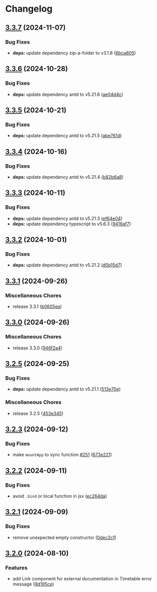 # Changelog

## [3.3.7](https://github.com/thangved/ctu-extension/compare/v3.3.6...v3.3.7) (2024-11-07)


### Bug Fixes

* **deps:** update dependency zip-a-folder to v3.1.8 ([6bca805](https://github.com/thangved/ctu-extension/commit/6bca80594ca2d6797d9c57f8e7853648d8726253))

## [3.3.6](https://github.com/thangved/ctu-extension/compare/v3.3.5...v3.3.6) (2024-10-28)

### Bug Fixes

-   **deps:** update dependency antd to v5.21.6 ([ae04d4c](https://github.com/thangved/ctu-extension/commit/ae04d4ce3ebf29c228896cafcaf4860a744afdfd))

## [3.3.5](https://github.com/thangved/ctu-extension/compare/v3.3.4...v3.3.5) (2024-10-21)

### Bug Fixes

-   **deps:** update dependency antd to v5.21.5 ([abe761d](https://github.com/thangved/ctu-extension/commit/abe761dfcf770b572365cc3ea0b7fcaf795bd4f3))

## [3.3.4](https://github.com/thangved/ctu-extension/compare/v3.3.3...v3.3.4) (2024-10-16)

### Bug Fixes

-   **deps:** update dependency antd to v5.21.4 ([b82b6a8](https://github.com/thangved/ctu-extension/commit/b82b6a8e3f82c4007a8d0e436d756536d6b02c03))

## [3.3.3](https://github.com/thangved/ctu-extension/compare/v3.3.2...v3.3.3) (2024-10-11)

### Bug Fixes

-   **deps:** update dependency antd to v5.21.3 ([ef64e04](https://github.com/thangved/ctu-extension/commit/ef64e0469e1213c32259f99bd8ec998da5c45030))
-   **deps:** update dependency typescript to v5.6.3 ([9416af7](https://github.com/thangved/ctu-extension/commit/9416af7f0b6bc309619f894ec451fbaf4a23e657))

## [3.3.2](https://github.com/thangved/ctu-extension/compare/v3.3.1...v3.3.2) (2024-10-01)

### Bug Fixes

-   **deps:** update dependency antd to v5.21.2 ([d5b15d7](https://github.com/thangved/ctu-extension/commit/d5b15d7e997d2d2a56349396ca01d8ccec409063))

## [3.3.1](https://github.com/thangved/ctu-extension/compare/v3.3.0...v3.3.1) (2024-09-26)

### Miscellaneous Chores

-   release 3.3.1 ([b0605ea](https://github.com/thangved/ctu-extension/commit/b0605ea6451e9a58aacc364410bc0c8f680f9609))

## [3.3.0](https://github.com/thangved/ctu-extension/compare/v3.2.5...v3.3.0) (2024-09-26)

### Miscellaneous Chores

-   release 3.3.0 ([946f2a4](https://github.com/thangved/ctu-extension/commit/946f2a468ea3a233c403d2f71ecd2d8c463e36fd))

## [3.2.5](https://github.com/thangved/ctu-extension/compare/v3.2.3...v3.2.5) (2024-09-25)

### Bug Fixes

-   **deps:** update dependency antd to v5.21.1 ([513e70e](https://github.com/thangved/ctu-extension/commit/513e70e0d815e6db9e0a45613b0bb6a1b4b4c864))

### Miscellaneous Chores

-   release 3.2.5 ([453e345](https://github.com/thangved/ctu-extension/commit/453e345b16c174e2eba1b1d05429f71154086e4a))

## [3.2.3](https://github.com/thangved/ctu-extension/compare/v3.2.2...v3.2.3) (2024-09-12)

### Bug Fixes

-   make `mountApp` to sync function [#251](https://github.com/thangved/ctu-extension/issues/251) ([673e221](https://github.com/thangved/ctu-extension/commit/673e221ee737341c92586dfb5deebc90b2e03aad))

## [3.2.2](https://github.com/thangved/ctu-extension/compare/v3.2.1...v3.2.2) (2024-09-11)

### Bug Fixes

-   avoid `.bind` or local function in jsx ([ec264da](https://github.com/thangved/ctu-extension/commit/ec264da8bc043617701bd2aef1e5becf4130ac1b))

## [3.2.1](https://github.com/thangved/ctu-extension/compare/v3.2.0...v3.2.1) (2024-09-09)

### Bug Fixes

-   remove unexpected empty constructor ([0dec2c1](https://github.com/thangved/ctu-extension/commit/0dec2c1abfd79e63fd410b6b23cfe4c91a5cad56))

## [3.2.0](https://github.com/thangved/ctu-extension/compare/v3.1.0...v3.2.0) (2024-08-10)

### Features

-   add Link component for external documentation in Timetable error message ([9d195ce](https://github.com/thangved/ctu-extension/commit/9d195cefa5010bd602252987e1224d523a98421a))
